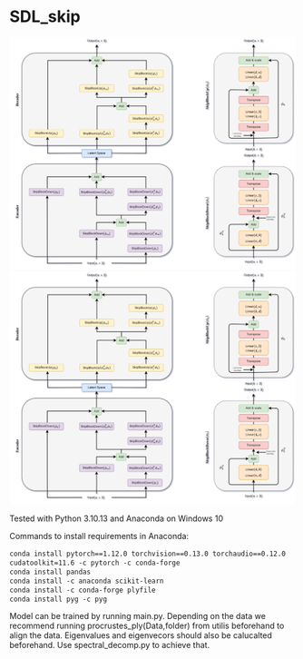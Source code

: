 # SDL_skip

![Alt text](./Image/DownsampleBlock.drawio4(1).svg)
<img src="./Image/DownsampleBlock.drawio4(1).svg">

Tested with Python 3.10.13 and Anaconda on Windows 10

Commands to install requirements in Anaconda:
```
conda install pytorch==1.12.0 torchvision==0.13.0 torchaudio==0.12.0 cudatoolkit=11.6 -c pytorch -c conda-forge
conda install pandas
conda install -c anaconda scikit-learn
conda install -c conda-forge plyfile
conda install pyg -c pyg
```

Model can be trained by running main.py.
Depending on the data we recommend running procrustes_ply(Data,folder) from utilis beforehand to align the data.
Eigenvalues and eigenvecors should also be calucalted beforehand. Use spectral_decomp.py to achieve that.
